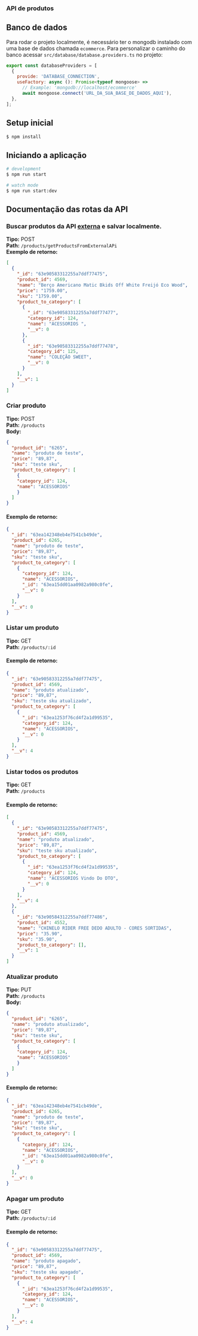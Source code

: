 ### API de produtos

## Banco de dados
Para rodar o projeto localmente, é necessário ter o mongodb instalado com uma base de dados chamada `ecommerce`. Para personalizar o caminho do banco acessar `src/database/database.providers.ts` no projeto:

```javascript
export const databaseProviders = [
  {
    provide: 'DATABASE_CONNECTION',
    useFactory: async (): Promise<typeof mongoose> =>
      // Example: 'mongodb://localhost/ecommerce'
      await mongoose.connect('URL_DA_SUA_BASE_DE_DADOS_AQUI'),
  },
];
```


## Setup inicial

```bash
$ npm install
```


## Iniciando a aplicação

```bash
# development
$ npm run start

# watch mode
$ npm run start:dev
```


## Documentação das rotas da API

### Buscar produtos da API <a href="https://bitbucket.org/irrobaecommerce/workspace/snippets/yEABz5" target="_blank">externa</a> e salvar localmente.

<strong>Tipo:</strong> POST <br>
<strong>Path:</strong> <code>/products/getProductsFromExternalAPi</code> <br>
<strong>Exemplo de retorno: </strong>
```json
[
  {
    "_id": "63e90583312255a7ddf77475",
    "product_id": 4569,
    "name": "Berço Americano Matic Bkids Off White Freijó Eco Wood",
    "price": "1759.00",
    "sku": "1759.00",
    "product_to_category": [
      {
        "_id": "63e90583312255a7ddf77477",
        "category_id": 124,
        "name": "ACESSORIOS ",
        "__v": 0
      },
      {
        "_id": "63e90583312255a7ddf77478",
        "category_id": 125,
        "name": "COLEÇÃO SWEET",
        "__v": 0
      }
    ],
    "__v": 1
  }
]
```

### Criar produto

<strong>Tipo:</strong> POST <br>
<strong>Path:</strong> <code>/products</code> <br>
<strong>Body:</strong>
```json
{
  "product_id": "6265",
  "name": "produto de teste",
  "price": "89,87",
  "sku": "teste sku",
  "product_to_category": [
    { 
    "category_id": 124,
    "name": "ACESSORIOS" 
    }
  ]
}
```

#### Exemplo de retorno:
```json
{
  "_id": "63ea142348eb4e7541cb49de",
  "product_id": 6265,
  "name": "produto de teste",
  "price": "89,87",
  "sku": "teste sku",
  "product_to_category": [
    {
      "category_id": 124,
      "name": "ACESSORIOS",
      "_id": "63ea15dd01aa0982a980c0fe",
      "__v": 0
    }
  ],
  "__v": 0
}
```

### Listar um produto

<strong>Tipo:</strong> GET <br>
<strong>Path:</strong> <code>/products/:id</code> <br>

#### Exemplo de retorno:
```json
{
  "_id": "63e90583312255a7ddf77475",
  "product_id": 4569,
  "name": "produto atualizado",
  "price": "89,87",
  "sku": "teste sku atualizado",
  "product_to_category": [
    {
      "_id": "63ea1253f76cd4f2a1d99535",
      "category_id": 124,
      "name": "ACESSORIOS",
      "__v": 0
    }
  ],
  "__v": 4
}
```

### Listar todos os produtos

<strong>Tipo:</strong> GET <br>
<strong>Path:</strong> <code>/products</code> <br>

#### Exemplo de retorno:
```json
[
  {
    "_id": "63e90583312255a7ddf77475",
    "product_id": 4569,
    "name": "produto atualizado",
    "price": "89,87",
    "sku": "teste sku atualizado",
    "product_to_category": [
      {
        "_id": "63ea1253f76cd4f2a1d99535",
        "category_id": 124,
        "name": "ACESSORIOS Vindo Do DTO",
        "__v": 0
      }
    ],
    "__v": 4
  },
  {
    "_id": "63e90584312255a7ddf77486",
    "product_id": 4552,
    "name": "CHINELO RIDER FREE DEDO ADULTO - CORES SORTIDAS",
    "price": "35.90",
    "sku": "35.90",
    "product_to_category": [],
    "__v": 1
  }
]
```

### Atualizar produto

<strong>Tipo:</strong> PUT <br>
<strong>Path:</strong> <code>/products</code> <br>
<strong>Body:</strong>
```json
{
  "product_id": "6265",
  "name": "produto atualizado",
  "price": "89,87",
  "sku": "teste sku",
  "product_to_category": [
    { 
    "category_id": 124,
    "name": "ACESSORIOS" 
    }
  ]
}
```

#### Exemplo de retorno:
```json
{
  "_id": "63ea142348eb4e7541cb49de",
  "product_id": 6265,
  "name": "produto de teste",
  "price": "89,87",
  "sku": "teste sku",
  "product_to_category": [
    {
      "category_id": 124,
      "name": "ACESSORIOS",
      "_id": "63ea15dd01aa0982a980c0fe",
      "__v": 0
    }
  ],
  "__v": 0
}
```


### Apagar um produto

<strong>Tipo:</strong> GET <br>
<strong>Path:</strong> <code>/products/:id</code> <br>

#### Exemplo de retorno:
```json
{
  "_id": "63e90583312255a7ddf77475",
  "product_id": 4569,
  "name": "produto apagado",
  "price": "89,87",
  "sku": "teste sku apagado",
  "product_to_category": [
    {
      "_id": "63ea1253f76cd4f2a1d99535",
      "category_id": 124,
      "name": "ACESSORIOS",
      "__v": 0
    }
  ],
  "__v": 4
}
```
